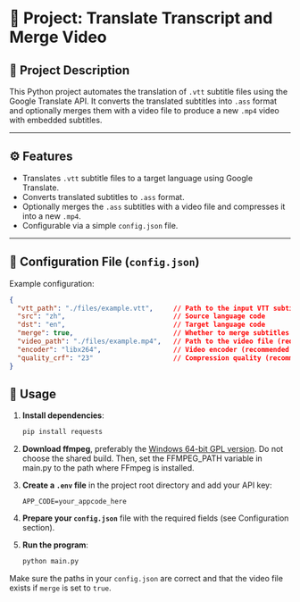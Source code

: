 # 📌 Project: Translate Transcript and Merge Video

## 📝 Project Description

This Python project automates the translation of `.vtt` subtitle files using the Google Translate API. It converts the translated subtitles into `.ass` format and optionally merges them with a video file to produce a new `.mp4` video with embedded subtitles.

---

## ⚙️ Features

- Translates `.vtt` subtitle files to a target language using Google Translate.
- Converts translated subtitles to `.ass` format.
- Optionally merges the `.ass` subtitles with a video file and compresses it into a new `.mp4`.
- Configurable via a simple `config.json` file.

---

## 📁 Configuration File (`config.json`)

Example configuration:
```json
{
  "vtt_path": "./files/example.vtt",     // Path to the input VTT subtitle file
  "src": "zh",                           // Source language code
  "dst": "en",                           // Target language code
  "merge": true,                         // Whether to merge subtitles with video
  "video_path": "./files/example.mp4",   // Path to the video file (required if merge is true)
  "encoder": "libx264",                  // Video encoder (recommended to keep default)
  "quality_crf": "23"                    // Compression quality (recommended to keep default)
}
```

## 🚀 Usage

1. **Install dependencies**:
   ```bash
   pip install requests
   ```

2. **Download ffmpeg**, preferably the [Windows 64-bit GPL version](https://github.com/BtbN/FFmpeg-Builds/releases/download/latest/ffmpeg-master-latest-win64-gpl.zip). Do not choose the shared build. Then, set the FFMPEG_PATH variable in main.py to the path where FFmpeg is installed.


3. **Create a `.env` file** in the project root directory and add your API key:
   ```
   APP_CODE=your_appcode_here
   ```

4. **Prepare your `config.json`** file with the required fields (see Configuration section).

5. **Run the program**:
   ```bash
   python main.py
   ```

Make sure the paths in your `config.json` are correct and that the video file exists if `merge` is set to `true`.